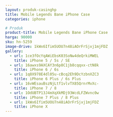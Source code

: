 ```yaml
---
layout: produk-casinghp
title: Mobile Legends Bane iPhone Case
categories: iphone

# Produk
product-title: Mobile Legends Bane iPhone Case
harga: 90000
sku: hn-5259
image-drive: 1kWx6Ifim5UOU7n48iAOrFrSjxj1mjFDZ
gallery:
  - url: 1ce3fOcYqAWiEbsK03SoNw4deQrkiMWEL
    title: iPhone 5 / 5s / SE
  - url: 16awxs9AXCAY3n6p8C1jb8cqqxx-ctN8k
    title: iPhone 6 / 6s
  - url: 1q8X978E4dl05u-cBcq2Eh9DcYzbnXZC3
    title: iPhone 6 Plus / 6s Plus
  - url: 16vWEsauBszNjLtf1vlvTX85QrnrMvXc-
    title: iPhone 7 / 8
  - url: 1OdUBTP13J4mXqXkMDj93WcdLFZWvnc0w
    title: iPhone 7 Plus / 8 Plus
  - url: 1kWx6Ifim5UOU7n48iAOrFrSjxj1mjFDZ
    title: iPhone X
---
```

